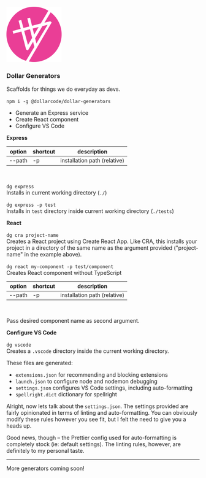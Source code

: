 <div>

![Dollar Generators](icon-144.png)

</div>

### Dollar Generators

Scaffolds for things we do everyday as devs.

`npm i -g @dollarcode/dollar-generators`

* Generate an Express service
* Create React component
* Configure VS Code

__Express__

option | shortcut | description
---|--- | ---
--path | -p | installation path (relative)

<br />

`dg express`<br />
Installs in current working directory (`./`)

`dg express -p test`<br />
Installs in `test` directory inside current working directory (`./tests`)

__React__

`dg cra project-name`<br />
Creates a React project using Create React App. Like CRA, this installs your project in a directory of the same name as the argument provided ("project-name" in the example above).

`dg react my-component -p test/component`<br />
Creates React component without TypeScript

option | shortcut | description
---|--- | ---
--path | -p | installation path (relative)

<br />

Pass desired component name as second argument.

__Configure VS Code__

`dg vscode`<br />
Creates a `.vscode` directory inside the current working directory.

These files are generated:

- `extensions.json` for recommending and blocking extensions
- `launch.json` to configure node and nodemon debugging
- `settings.json` configures VS Code settings, including auto-formatting
- `spellright.dict` dictionary for spellright

Alright, now lets talk about the `settings.json`. The settings provided are fairly opinionated in terms of linting and auto-formatting. You can obviously modify these rules however you see fit, but I felt the need to give you a heads up.

Good news, though – the Prettier config used for auto-formatting is completely stock (ie: default settings). The linting rules, however, are definitely to my personal taste.

---
More generators coming soon!
